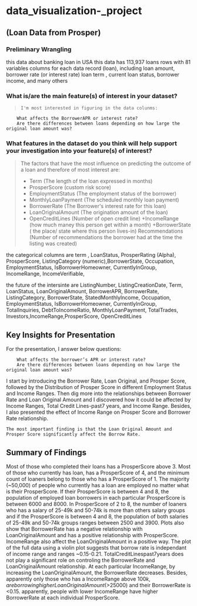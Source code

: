 # data_visualization-_project
## (Loan Data from Prosper)
### Preliminary Wrangling
this data about banking loan in USA this data has 113,937 loans rows with 81 variables columns for each data record (loan), including loan amount, borrower rate (or interest rate) loan term , current loan status, borrower income, and many others

### What is/are the main feature(s) of interest in your dataset?

>     I'm most interested in figuring in the data colunms:
        What affects the BorrowerAPR or interest rate?
        Are there differences between loans depending on how large the original loan amount was?


### What features in the dataset do you think will help support your investigation into your feature(s) of interest?

> The factors that have the most influence on predicting the outcome of a loan and therefore of most interest are:    
   >
   >+ Term (The length of the loan expressed in months)
   >+ ProsperScore (custom risk score)
   >+ EmploymentStatus (The employment status of the borrower)
   >+ MonthlyLoanPayment (The scheduled monthly loan payment)
   >+ BorrowerRate (The Borrower's interest rate for this loan)
   >+ LoanOriginalAmount (The origination amount of the loan)
   >+ OpenCreditLines (Number of open credit line)
   >+IncomeRange (how much maney this person get within a month)
   >+BorrowerState ( the place/ state where this person lives-in)
    Recommendations (Number of recommendations the borrower had at the time the listing was created)


the categorical columns are term , LoanStatus, ProsperRating (Alpha), ProsperScore, ListingCategory (numeric),BorrowerState,
Occupation, EmploymentStatus, IsBorrowerHomeowner, CurrentlyInGroup, IncomeRange, IncomeVerifiable,

the future of the intersinte are ListingNumber, ListingCreationDate, Term, LoanStatus, LoanOriginalAmount, BorrowerAPR, BorrowerRate, ListingCategory, BorrowerState, StatedMonthlyIncome, Occupation, EmploymentStatus, IsBorrowerHomeowner, CurrentlyInGroup, TotalInquiries, DebtToIncomeRatio, MonthlyLoanPayment, TotalTrades, Investors,IncomeRange,ProsperScore, OpenCreditLines
## Key Insights for Presentation

For the presentation, I answer below questions:

        What affects the borrower’s APR or interest rate?
        Are there differences between loans depending on how large the original loan amount was?

I start by introducing the Borrower Rate, Loan Original, and Prosper Score, followed by the Distribution of Prosper Score in different Employment Status and Income Ranges. Then dig more into the relationships between Borrower Rate and Loan Original Amount and I discovered how it could be affected by Income Ranges, Total Credit Lines-past7 years, and Income Range. Besides, I also presented the effect of Income Range on Prosper Score and Borrower Rate relationship.

    The most important finding is that the Loan Original Amount and Prosper Score significantly affect the Borrow Rate.

## Summary of Findings
Most of those who completed their loans has a ProsperScore above 3. Most of those who currently has loan, has a ProsperScore of 4, and the minimum count of loaners belong to those who has a ProsperScore of 1. The majority (~50,000) of people who currently has a loan are employed no matter what is their ProsperScore. If their ProsperScore is between 4 and 8, the population of employed loan borrowers in each particular ProsperScore is between 6000 and 8000. In ProsperScore of 2 to 8, the number of loaners who has a salary of 25-49k and 50-74k is more than others salary groups and if the ProsperScore is between 4 and 8, the population of both salaries of 25-49k and 50-74k groups ranges between 2500 and 3900. Plots also show that BorrowerRate has a negative relationship with LoanOriginalAmount and has a positive relationship with ProsperScore. IncomeRange also affect the LoanOriginalAmount in a positive way. The plot of the full data using a violin plot suggests that borrow rate is independant of income range and ranges ~0.15-0.21. TotalCreditLinespast7years does not play a significant role on controling the BorrowerRate and LoanOriginalAmount relationship. At each particular IncomeRange, by increasing the LoanOriginalAmount, the BorrowerRate decreases. Besides, apparently only those who has a IncomeRange above $100k, are borrowing higher LoanOriginalAmount (>$25000) and their BorrowerRate is <0.15. apparently, people with lower IncomeRange have higher BorrowerRate at each individual ProsperScore.

